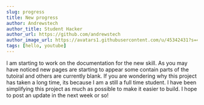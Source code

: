 ```yaml
---
slug: progress
title: New progress
author: Andrewstech
author_title: Student Hacker
author_url: https://github.com/andrewstech
author_image_url: https://avatars1.githubusercontent.com/u/45342431?s=460&u=e2d86a137efef33f8696de951b250eb0766ed03f&v=4
tags: [hello, youtube]
---
```


I am starting to work on the documentation for the new skill. As you may have noticed new pages are starting to appear some contain parts of the tutoiral and others are currently blank.
If you are wondering why this project has taken a long time, its because I am a still a full time student. I have been simplifying this project as much as possible to make it easier to build. 
I hope to post an update in the next week or so!
